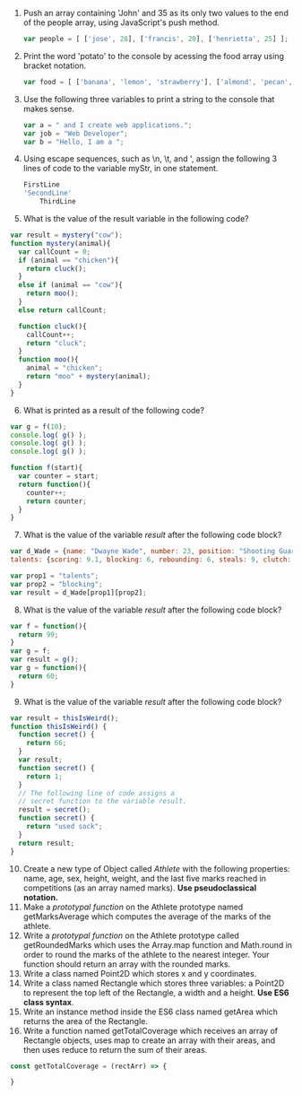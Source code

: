1. Push an array containing 'John' and 35 as its only two values to the end of the people array, using JavaScript's push method.
    ```javascript
    var people = [ ['jose', 28], ['francis', 20], ['henrietta', 25] ];
    ```

2. Print the word 'potato' to the console by acessing the food array using bracket notation.
    ```javascript
    var food = [ ['banana', 'lemon', 'strawberry'], ['almond', 'pecan', 'pistachio'], ['carrot', 'potato', 'beet'] ];
    ```

3. Use the following three variables to print a string to the console that makes sense.
    ```javascript
    var a = " and I create web applications.";
    var job = "Web Developer";
    var b = "Hello, I am a ";
    ```

4. Using escape sequences, such as \n, \t, and \', assign the following 3 lines of code to the variable myStr, in one statement.
    ```javascript
    FirstLine
    'SecondLine'
        ThirdLine
    ```

5. What is the value of the result variable in the following code?
  ```javascript
  var result = mystery("cow");
  function mystery(animal){
    var callCount = 0;
    if (animal == "chicken"){
      return cluck();
    }
    else if (animal == "cow"){
      return moo();
    }
    else return callCount;

    function cluck(){
      callCount++;
      return "cluck";
    }
    function moo(){
      animal = "chicken";
      return "moo" + mystery(animal);
    }
  }
  ```  

6. What is printed as a result of the following code?
  ```Javascript
  var g = f(10);
  console.log( g() );
  console.log( g() );
  console.log( g() );

  function f(start){
    var counter = start;
    return function(){
      counter++;
      return counter;
    }
  }
  ```  

7. What is the value of the variable *result* after the following code block?

  ```javascript
  var d_Wade = {name: "Dwayne Wade", number: 23, position: "Shooting Guard",  
  talents: {scoring: 9.1, blocking: 6, rebounding: 6, steals: 9, clutch: 9}  };

  var prop1 = "talents";
  var prop2 = "blocking";
  var result = d_Wade[prop1][prop2];
  ```

8. What is the value of the variable *result* after the following code block?
  ```javascript
  var f = function(){
    return 99;
  }
  var g = f;
  var result = g();
  var g = function(){
    return 60;
  }
  ```

9. What is the value of the variable *result* after the following code block?
  ```javascript
  var result = thisIsWeird();
  function thisIsWeird() {
    function secret() {
      return 66;
    }
    var result;
    function secret() {
      return 1;
    }
    // The following line of code assigns a
    // secret function to the variable result.
    result = secret();
    function secret() {
      return "used sock";
    }
    return result;
  }
  ```
10. Create a new type of Object called *Athlete* with the following properties: name, age, sex, height, weight, and the last five marks reached in competitions (as an array named marks). **Use pseudoclassical notation.**
11. Make a *prototypal function* on the Athlete prototype named getMarksAverage which computes the average of the marks of the athlete.
12. Write a *prototypal function* on the Athlete prototype called getRoundedMarks which uses the Array.map function and Math.round in order to round the marks of the athlete to the nearest integer. Your function should return an array with the rounded marks.
13. Write a class named Point2D which stores x and y coordinates.
14. Write a class named Rectangle which stores three variables: a Point2D to represent the top left of the Rectangle, a width and a height. **Use ES6 class syntax**.
15. Write an instance method inside the ES6 class named getArea which returns the area of the Rectangle.
16. Write a function named getTotalCoverage which receives an array of Rectangle objects, uses map to create an array with their areas, and then uses reduce to return the sum of their areas.
  ```javascript
  const getTotalCoverage = (rectArr) => {

  }
  ```
